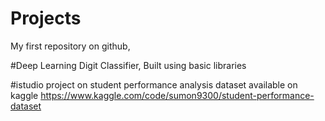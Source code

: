 # Projects
My first repository on github,

#Deep Learning Digit Classifier, Built using basic libraries



#istudio project on student performance analysis
dataset available on kaggle
https://www.kaggle.com/code/sumon9300/student-performance-dataset
